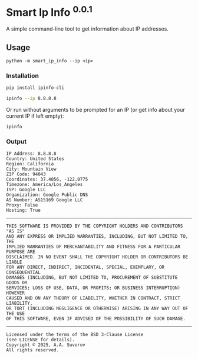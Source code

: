 # Smart Ip Info <sup>0.0.1</sup>

A simple command-line tool to get information about IP addresses.

## Usage

`python -m smart_ip_info --ip <ip>`

### Installation

```bash
pip install ipinfo-cli
```

```bash
ipinfo --ip 8.8.8.8
```

Or run without arguments to be prompted for an IP (or get info about your current IP if left empty):

`ipinfo`

### Output

```
IP Address: 8.8.8.8
Country: United States
Region: California
City: Mountain View
ZIP Code: 94043
Coordinates: 37.4056, -122.0775
Timezone: America/Los_Angeles
ISP: Google LLC
Organization: Google Public DNS
AS Number: AS15169 Google LLC
Proxy: False
Hosting: True
```

***

    THIS SOFTWARE IS PROVIDED BY THE COPYRIGHT HOLDERS AND CONTRIBUTORS "AS IS"
    AND ANY EXPRESS OR IMPLIED WARRANTIES, INCLUDING, BUT NOT LIMITED TO, THE
    IMPLIED WARRANTIES OF MERCHANTABILITY AND FITNESS FOR A PARTICULAR PURPOSE ARE
    DISCLAIMED. IN NO EVENT SHALL THE COPYRIGHT HOLDER OR CONTRIBUTORS BE LIABLE
    FOR ANY DIRECT, INDIRECT, INCIDENTAL, SPECIAL, EXEMPLARY, OR CONSEQUENTIAL
    DAMAGES (INCLUDING, BUT NOT LIMITED TO, PROCUREMENT OF SUBSTITUTE GOODS OR
    SERVICES; LOSS OF USE, DATA, OR PROFITS; OR BUSINESS INTERRUPTION) HOWEVER
    CAUSED AND ON ANY THEORY OF LIABILITY, WHETHER IN CONTRACT, STRICT LIABILITY,
    OR TORT (INCLUDING NEGLIGENCE OR OTHERWISE) ARISING IN ANY WAY OUT OF THE USE
    OF THIS SOFTWARE, EVEN IF ADVISED OF THE POSSIBILITY OF SUCH DAMAGE.

***

    Licensed under the terms of the BSD 3-Clause License
    (see LICENSE for details).
    Copyright © 2025, A.A. Suvorov
    All rights reserved.

